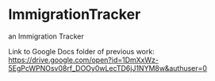 # ImmigrationTracker
an Immigration Tracker

Link to Google Docs folder of previous work: https://drive.google.com/open?id=1DmXxWz-5EgPcWPNOsv08rf_DOOy0wLecTD6jJ1NYM8w&authuser=0
